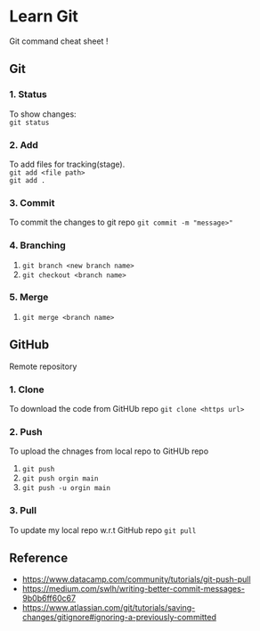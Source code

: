 Learn Git
=============
Git command cheat sheet !

## Git

### 1. Status
To show changes:  
`git status`

### 2. Add
To add files for tracking(stage).  
`git add <file path>`  
`git add .`

### 3. Commit
To commit the changes to git repo
`git commit -m "message>"`

### 4. Branching
1. `git branch <new branch name>`  
2. `git checkout <branch name>`

### 5. Merge
1. `git merge <branch name>`
## GitHub
Remote repository

### 1. Clone
To download the code from GitHUb repo
`git clone <https url>`

### 2. Push
To upload the chnages from local repo to GitHUb repo
1. `git push`  
2. `git push orgin main`
3. `git push -u orgin main`
 
### 3. Pull
To update my local repo w.r.t GitHub repo
`git pull`

## Reference
* https://www.datacamp.com/community/tutorials/git-push-pull
* https://medium.com/swlh/writing-better-commit-messages-9b0b6ff60c67
* https://www.atlassian.com/git/tutorials/saving-changes/gitignore#ignoring-a-previously-committed

